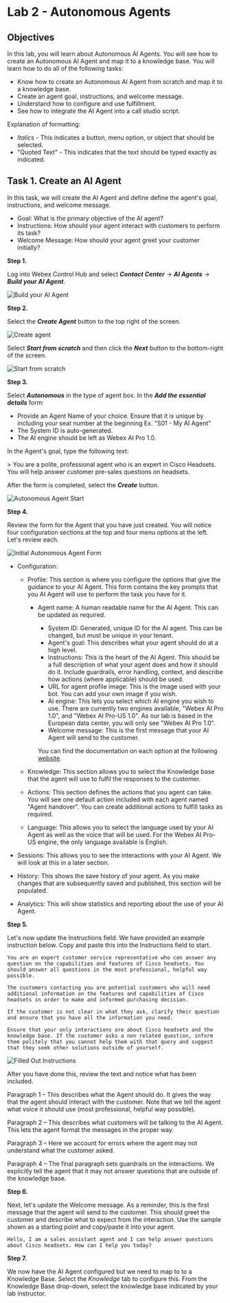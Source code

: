 # Lab 2 - Autonomous Agents

## **Objectives**

In this lab, you will learn about Autonomous AI Agents. You will see how to create an Autonomous AI Agent and map it to a knowledge base. You will learn how to do all of the following tasks:

- Know how to create an Autonomous AI Agent from scratch and map it to a knowledge base.
- Create an agent goal, instructions, and welcome message.
- Understand how to configure and use fulfillment.
- See how to integrate the AI Agent into a call studio script.

Explanation of formatting:

- *Italics* - This indicates a button, menu option, or object that should be selected.
- "Quoted Text" - This indicates that the text should be typed exactly as indicated.

## **Task 1. Create an AI Agent**

In this task, we will create the AI Agent and define define the agent's goal, instructions, and welcome message.

- Goal: What is the primary objective of the AI agent?
- Instructions: How should your agent interact with customers to perform its task?
- Welcome Message: How should your agent greet your customer initially?

**Step 1.**

Log into Webex Control Hub and select ***Contact Center*** -> ***AI Agents*** -> ***Build your AI Agent***.

   ![Build your AI Agent](./assets/L2-00.png)

**Step 2.**

Select the ***Create Agent*** button to the top right of the screen.

   ![Create agent](./assets/L2-01.png)

Select ***Start from scratch*** and then click the ***Next*** button to the bottom-right of the screen.

   ![Start from scratch](./assets/L2-02.png)

**Step 3.**

Select ***Autonomous*** in the type of agent box. In the ***Add the essential details*** form:

- Provide an Agent Name of your choice. Ensure that it is unique by including your seat number at the beginning  Ex. "S01 - My AI Agent"
- The System ID is auto-generated.
- The AI engine should be left as Webex AI Pro 1.0.

In the Agent's goal, type the following text:

<copy>>
 You are a polite, professional agent who is an expert in Cisco Headsets. You will help answer customer pre-sales questions on headsets.
 </copy>

After the form is completed, select the ***Create*** button.

![Autonomous Agent Start](./assets/AutonomousStart.jpg)

**Step 4.**

Review the form for the Agent that you have just created. You will notice four configuration sections at the top and four menu options at the left. Let's review each.

![Initial Autonomous Agent Form](./assets/InitialAutonomousForm.jpg)

- Configuration:

  - Profile: This section is where you configure the options that give the guidance to your AI Agent. This form contains the key prompts that you AI Agent will use to perform the task you have for it.

    - Agent name: A human readable name for the AI Agent. This can be updated as required.
      - System ID: Generated, unique ID for the AI agent. This can be changed, but must be unique in your tenant.
      - Agent's goal: This describes what your agent should do at a high level.
      - Instructions: This is the heart of the AI Agent. This should be a full description of what your agent does and how it should do it. Include guardrails, error handling, context, and describe how actions (where applicable) should be used.
      - URL for agent profile image: This is the image used with your bot. You can add your own image if you wish.
      - AI engine: This lets you select which AI engine you wish to use. There are currently two engines available, "Webex AI Pro 1.0", and "Webex AI Pro-US 1.0". As our lab is based in the European data center, you will only see "Webex AI Pro 1.0".
      - Welcome message: This is the first message that your AI Agent will send to the customer.

      You can find the documentation on each option at the following [website](https://help.webex.com/en-us/article/nelkmxk/Guidelines-and-best-practices-for-automating-with-AI-agent).

  - Knowledge: This section allows you to select the Knowledge base that the agent will use to fulfil the responses to the customer.
  - Actions: This section defines the actions that you agent can take. You will see one default action included with each agent named "Agent handover". You can create additional actions to fulfill tasks as required.
  - Language: This allows you to select the language used by your AI Agent as well as the voice that will be used. For the Webex AI Pro-US engine, the only language  available is English.

- Sessions: This allows you to see the interactions with your AI Agent. We will look at this in a later section.
- History: This shows the save history of your agent. As you make changes that are subsequently saved and published, this section will be populated.
- Analytics: This will show statistics and reporting about the use of your AI Agent.

**Step 5.**

Let's now update the Instructions field. We have provided an example instruction below. Copy and paste this into the Instructions field to start.

```text
You are an expert customer service representative who can answer any question on the capabilities and features of Cisco headsets. You should answer all questions in the most professional, helpful way possible.

The customers contacting you are potential customers who will need additional information on the features and capabilities of Cisco headsets in order to make and informed purchasing decision.

If the customer is not clear in what they ask, clarify their question and ensure that you have all the information you need. 

Ensure that your only interactions are about Cisco headsets and the knowledge base. If the customer asks a non related question, inform them politely that you cannot help them with that query and suggest that they seek other solutions outside of yourself.
```

![Filled Out Instructions](./assets/L2S2-InstructionsFilledOut.jpg)

After you have done this, review the text and notice what has been included.

Paragraph 1 – This describes what the Agent should do. It gives the way that the agent should interact with the customer. Note that we tell the agent what voice it should use (most professional, helpful way possible).

Paragraph 2 – This describes what customers will be talking to the AI Agent. This lets the agent format the messages in the proper way.

Paragraph 3 – Here we account for errors where the agent may not understand what the customer asked.

Paragraph 4 – The final paragraph sets guardrails on the interactions. We explicitly tell the agent that it may not answer questions that are outside of the knowledge base.

**Step 6.**

Next, let's update the Welcome message. As a reminder, this is the first message that the agent will send to the customer. This should greet the customer and describe what to expect from the interaction. Use the sample shown as a starting point and copy/paste it into your agent.

```text
Hello, I am a sales assistant agent and I can help answer questions about Cisco headsets. How can I help you today?
```

**Step 7.**

We now have the AI Agent configured but we need to map to to a Knowledge Base. Select the *Knowledge* tab to configure this. From the Knowledge Base drop-down, select the knowledge base indicated by your lab instructor.